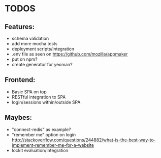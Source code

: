 TODOS
=====

Features:
---------

- schema validation
- add more mocha tests
- deployment scripts/integration
- .env file as seen on https://github.com/mozilla/appmaker
- put on npm?
- create generator for yeoman?

Frontend:
---------

- Basic SPA on top
- RESTful integration to SPA
- login/sessions within/outside SPA

Maybes:
-------

- "connect-redis" as example?
- "remember me" option on login http://stackoverflow.com/questions/244882/what-is-the-best-way-to-implement-remember-me-for-a-website
- lockit evaluation/integration

